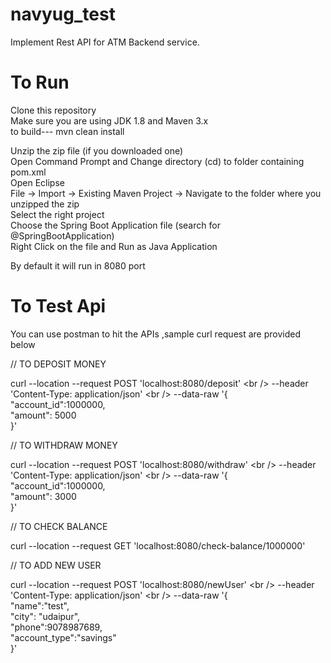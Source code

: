 # navyug_test

Implement Rest API for ATM Backend service.

# To Run

Clone this repository<br /> 
Make sure you are using JDK 1.8 and Maven 3.x<br />
to build--- mvn clean install<br />

Unzip the zip file (if you downloaded one)<br />
Open Command Prompt and Change directory (cd) to folder containing pom.xml<br />
Open Eclipse<br />
File -> Import -> Existing Maven Project -> Navigate to the folder where you unzipped the zip<br />
Select the right project<br />
Choose the Spring Boot Application file (search for @SpringBootApplication)<br />
Right Click on the file and Run as Java Application<br />

By default it will run in 8080 port

# To Test Api

You can use postman to hit the APIs ,sample curl request are provided below <br />

// TO DEPOSIT MONEY<br />

curl --location --request POST 'localhost:8080/deposit' \<br />
--header 'Content-Type: application/json' \<br />
--data-raw '{<br />
"account_id":1000000,<br />
"amount": 5000<br />
}'<br />

// TO WITHDRAW MONEY<br />

curl --location --request POST 'localhost:8080/withdraw' \<br />
--header 'Content-Type: application/json' \<br />
--data-raw '{<br />
"account_id":1000000,<br />
"amount": 3000<br />
}'<br />

// TO CHECK BALANCE<br />

curl --location --request GET 'localhost:8080/check-balance/1000000' <br />


// TO ADD NEW USER<br />

curl --location --request POST 'localhost:8080/newUser' \<br />
--header 'Content-Type: application/json' \<br />
--data-raw '{<br />
"name":"test",<br />
"city": "udaipur",<br />
"phone":9078987689,<br />
"account_type":"savings"<br />
}'<br />

